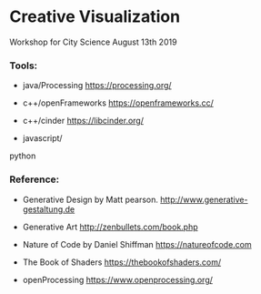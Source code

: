 # Creative Visualization
Workshop for City Science August 13th 2019

### Tools:

  - java/Processing
  https://processing.org/

  - c++/openFrameworks
  https://openframeworks.cc/

  - c++/cinder
  https://libcinder.org/

  - javascript/

python

### Reference:

- Generative Design by Matt pearson.
 http://www.generative-gestaltung.de

- Generative Art
  http://zenbullets.com/book.php

- Nature of Code by Daniel Shiffman
  https://natureofcode.com

- The Book of Shaders
  https://thebookofshaders.com/

- openProcessing
  https://www.openprocessing.org/
